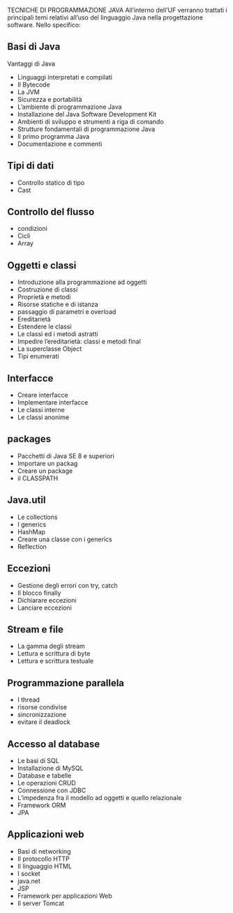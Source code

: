 TECNICHE DI PROGRAMMAZIONE JAVA
All’interno dell’UF verranno trattati i principali temi relativi all’uso del linguaggio Java nella progettazione software. Nello specifico:

## Basi di Java

Vantaggi di Java  
-	Linguaggi interpretati e compilati
-	Il Bytecode
-	La JVM
-	Sicurezza e portabilità
-	L’ambiente di programmazione Java
-	Installazione del Java Software Development Kit
-	Ambienti di sviluppo e strumenti a riga di comando
-	Strutture fondamentali di programmazione Java
-	Il primo programma Java
-	Documentazione e commenti

## Tipi di dati
-	Controllo statico di tipo
-	Cast

## Controllo del flusso
-	condizioni
-	Cicli
-	Array

## Oggetti e classi
-	Introduzione alla programmazione ad oggetti
-	Costruzione di classi
-	Proprietà e metodi
-	Risorse statiche e di istanza
-	passaggio di parametri e overload
-	Ereditarietà
-	Estendere le classi
-	Le classi ed i metodi astratti
-	Impedire l’ereditarietà: classi e metodi final
-	La superclasse Object
-	Tipi enumerati

## Interfacce
-	Creare interfacce
-	Implementare interfacce
-	Le classi interne
-	Le classi anonime

## packages
-	Pacchetti di Java SE 8 e superiori
-	Importare un packag
-	Creare un package
-	il CLASSPATH

## Java.util
-	Le collections
-	I generics
-	HashMap
-	Creare una classe con i generics
-	Reflection

## Eccezioni
-	Gestione degli errori con try, catch
-	Il blocco finally
-	Dichiarare eccezioni
-	Lanciare eccezioni

## Stream e file
-	La gamma degli stream
-	Lettura e scrittura di byte
-	Lettura e scrittura testuale

## Programmazione parallela
-	I thread
-	risorse condivise
-	sincronizzazione
-	evitare il deadlock

## Accesso al database
-	Le basi di SQL
-	Installazione di MySQL
-	Database e tabelle
-	Le operazioni CRUD
-	Connessione con JDBC
-	L’impedenza fra il modello ad oggetti e quello relazionale
-	Framework ORM
-	JPA
## Applicazioni web
-	Basi di networking
-	Il protocollo HTTP
-	Il linguaggio HTML
-	I socket
-	java.net
-	JSP
-	Framework per applicazioni Web
-	Il server Tomcat



